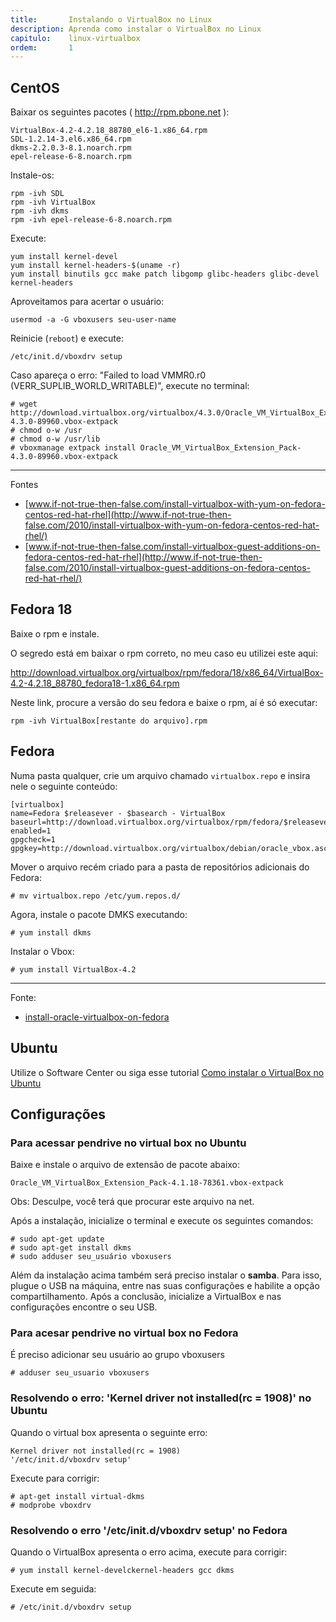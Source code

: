 ```yaml
---
title:       Instalando o VirtualBox no Linux
description: Aprenda como instalar o VirtualBox no Linux
capitulo:    linux-virtualbox
ordem:       1
---
```



CentOS
---

Baixar os seguintes pacotes ( http://rpm.pbone.net ):

    VirtualBox-4.2-4.2.18_88780_el6-1.x86_64.rpm 
    SDL-1.2.14-3.el6.x86_64.rpm
    dkms-2.2.0.3-8.1.noarch.rpm
    epel-release-6-8.noarch.rpm 

Instale-os:

    rpm -ivh SDL
    rpm -ivh VirtualBox
    rpm -ivh dkms
    rpm -ivh epel-release-6-8.noarch.rpm 


Execute:

    yum install kernel-devel
    yum install kernel-headers-$(uname -r)
    yum install binutils gcc make patch libgomp glibc-headers glibc-devel kernel-headers


Aproveitamos para acertar o usuário:

    usermod -a -G vboxusers seu-user-name


Reinicie (`reboot`) e execute:

    /etc/init.d/vboxdrv setup


 Caso apareça o erro: "Failed to load VMMR0.r0 (VERR_SUPLIB_WORLD_WRITABLE)", execute no terminal:

    # wget http://download.virtualbox.org/virtualbox/4.3.0/Oracle_VM_VirtualBox_Extension_Pack-4.3.0-89960.vbox-extpack
    # chmod o-w /usr
    # chmod o-w /usr/lib
    # vboxmanage extpack install Oracle_VM_VirtualBox_Extension_Pack-4.3.0-89960.vbox-extpack

- - -
Fontes

- [www.if-not-true-then-false.com/install-virtualbox-with-yum-on-fedora-centos-red-hat-rhel](http://www.if-not-true-then-false.com/2010/install-virtualbox-with-yum-on-fedora-centos-red-hat-rhel/)
- [www.if-not-true-then-false.com/install-virtualbox-guest-additions-on-fedora-centos-red-hat-rhel](http://www.if-not-true-then-false.com/2010/install-virtualbox-guest-additions-on-fedora-centos-red-hat-rhel/)




Fedora 18
---

Baixe o rpm e instale.

O segredo está em baixar o rpm correto, no meu caso eu utilizei este aqui:

http://download.virtualbox.org/virtualbox/rpm/fedora/18/x86_64/VirtualBox-4.2-4.2.18_88780_fedora18-1.x86_64.rpm

Neste link, procure a versão do seu fedora e baixe o rpm, aí é só executar:

	rpm -ivh VirtualBox[restante do arquivo].rpm



Fedora
---

Numa pasta qualquer, crie um arquivo chamado `virtualbox.repo` e insira nele o seguinte conteúdo:
	
	[virtualbox]
	name=Fedora $releasever - $basearch - VirtualBox
	baseurl=http://download.virtualbox.org/virtualbox/rpm/fedora/$releasever/$basearch
	enabled=1
	gpgcheck=1
	gpgkey=http://download.virtualbox.org/virtualbox/debian/oracle_vbox.asc


Mover o arquivo recém criado para a pasta de repositórios adicionais do Fedora:

	# mv virtualbox.repo /etc/yum.repos.d/

Agora, instale o pacote DMKS executando:

	# yum install dkms

Instalar o Vbox:

	# yum install VirtualBox-4.2

- - -
Fonte:
- [install-oracle-virtualbox-on-fedora](http://www.zealfortechnology.com/2012/06/install-oracle-virtualbox-on-fedora.html)



Ubuntu
---

Utilize o Software Center ou siga esse tutorial [Como instalar o VirtualBox no Ubuntu ](http://ubuntued.info/como-instalar-o-virtualbox-no-ubuntu)




Configurações 
---


### Para acessar pendrive no virtual box no Ubuntu

Baixe e instale o arquivo de extensão de pacote abaixo:

    Oracle_VM_VirtualBox_Extension_Pack-4.1.18-78361.vbox-extpack

Obs: Desculpe, você terá que procurar este arquivo na net.


Após a instalação, inicialize o terminal e execute os seguintes comandos:

    # sudo apt-get update
    # sudo apt-get install dkms
    # sudo adduser seu_usuário vboxusers

Além da instalação acima também será preciso instalar o __samba__. Para isso, plugue o USB na máquina, entre nas suas 
configurações e habilite a opção compartilhamento. Após a conclusão, inicialize a VirtualBox e nas configurações encontre
o seu USB.


### Para acesar pendrive no virtual box no Fedora


É preciso adicionar seu usuário ao grupo vboxusers

    # adduser seu_usuario vboxusers



### Resolvendo o erro: 'Kernel driver not installed(rc = 1908)' no Ubuntu


Quando o virtual box apresenta o seguinte erro:

    Kernel driver not installed(rc = 1908)
    '/etc/init.d/vboxdrv setup'

Execute para corrigir:

    # apt-get install virtual-dkms
    # modprobe vboxdrv



### Resolvendo o erro '/etc/init.d/vboxdrv setup' no Fedora


Quando o VirtualBox apresenta o erro acima, execute para corrigir:

	# yum install kernel-develckernel-headers gcc dkms

Execute  em seguida:

    # /etc/init.d/vboxdrv setup


<!--
Compartilhando pastas
---

https://forums.virtualbox.org/viewtopic.php?t=15868
http://www.vivaolinux.com.br/dica/Compartilhamento-de-pastas-no-VirtualBox
-->